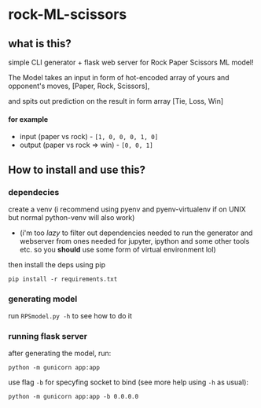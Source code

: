 # rock-ML-scissors
## what is this?
simple CLI generator + flask web server for Rock Paper Scissors ML model!

The Model takes an input in form of hot-encoded array of yours and opponent's moves, [Paper, Rock, Scissors],

and spits out prediction on the result in form array [Tie, Loss, Win]

#### for example
- input (paper vs rock) - `[1, 0, 0, 0, 1, 0]`
- output (paper vs rock => win) - `[0, 0, 1]`

## How to install and use this?
### dependecies
create a venv (i recommend using pyenv and pyenv-virtualenv if on UNIX but normal python-venv will also work)

 - (i'm too *lazy* to filter out dependencies needed to run the generator and webserver from ones needed for jupyter, ipython and some other tools etc.
so you **should** use some form of virtual environment lol)

then install the deps using pip

`pip install -r requirements.txt`

### generating model
run `RPSmodel.py -h` to see how to do it
### running flask server
after generating the model, run:

`python -m gunicorn app:app`

use flag `-b` for specyfing socket to bind (see more help using `-h` as usual):

`python -m gunicorn app:app -b 0.0.0.0`
